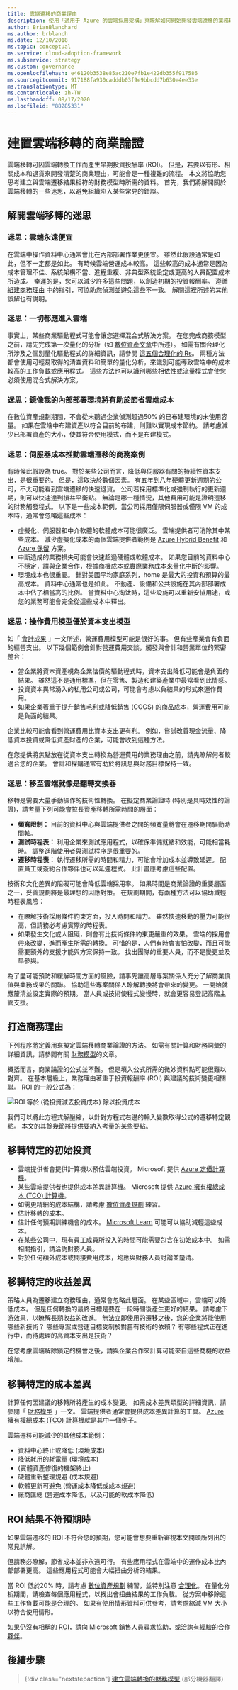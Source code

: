 ```yaml
---
title: 雲端遷移的商業理由
description: 使用「適用于 Azure 的雲端採用架構」來瞭解如何開始開發雲端遷移的業務理由。
author: BrianBlanchard
ms.author: brblanch
ms.date: 12/10/2018
ms.topic: conceptual
ms.service: cloud-adoption-framework
ms.subservice: strategy
ms.custom: governance
ms.openlocfilehash: e46120b3538e85ac210e7fb1e422db355f917586
ms.sourcegitcommit: 917188fa930cadddb03f9e9bbcdd7b630e4ee33e
ms.translationtype: MT
ms.contentlocale: zh-TW
ms.lasthandoff: 08/17/2020
ms.locfileid: "88285331"
---
```

# <a name="build-a-business-justification-for-cloud-migration"></a>建置雲端移轉的商業論證

雲端移轉可因雲端轉換工作而產生早期投資投酬率 (ROI)。 但是，若要以有形、相關成本和退貨來開發清楚的商業理由，可能會是一種複雜的流程。 本文將協助您思考建立與雲端遷移結果相符的財務模型時所需的資料。 首先，我們將解開關於雲端移轉的一些迷思，以避免組織陷入某些常見的錯誤。

## <a name="dispelling-cloud-migration-myths"></a>解開雲端移轉的迷思

### <a name="myth-the-cloud-is-always-cheaper"></a>迷思：雲端永遠便宜

在雲端中操作資料中心通常會比在內部部署作業更便宜。 雖然此假設通常是如此，但不一定都是如此。 有時候雲端營運成本較高。 這些較高的成本通常是因為成本管理不佳、系統架構不當、進程重複、非典型系統設定或更高的人員配置成本所造成。 幸運的是，您可以減少許多這些問題，以創造初期的投資報酬率。 遵循 [組建商務理由](#build-the-business-justification) 中的指引，可協助您偵測並避免這些不一致。 解開這裡所述的其他誤解也有説明。

### <a name="myth-everything-should-go-into-the-cloud"></a>迷思：一切都應進入雲端

事實上，某些商業驅動程式可能會讓您選擇混合式解決方案。 在您完成商務模型之前，請先完成第一次量化的分析（如 [數位資產文章](../digital-estate/5-rs-of-rationalization.md)中所述）。 如需有關合理化所涉及之個別量化驅動程式的詳細資訊，請參閱 [這五個合理化的 Rs](../digital-estate/5-rs-of-rationalization.md)。 兩種方法都會使用可輕易取得的清查資料和簡單的量化分析，來識別可能導致雲端中的成本較高的工作負載或應用程式。 這些方法也可以識別哪些相依性或流量模式會使您必須使用混合式解決方案。

### <a name="myth-mirroring-my-on-premises-environment-will-help-me-save-money-in-the-cloud"></a>迷思：鏡像我的內部部署環境將有助於節省雲端成本

在數位資產規劃期間，不會從未聽過企業偵測超過50% 的已布建環境的未使用容量。 如果在雲端中布建資產以符合目前的布建，則難以實現成本節約。 請考慮減少已部署資產的大小，使其符合使用模式，而不是布建模式。

### <a name="myth-server-costs-drive-business-cases-for-cloud-migration"></a>迷思：伺服器成本推動雲端遷移的商務案例

有時候此假設為 true。 對於某些公司而言，降低與伺服器有關的持續性資本支出，是很重要的。 但是，這取決於數個因素。 有五年到八年硬體更新週期的公司，不太可能看到雲端遷移的快速退貨。 公司若採用標準化或強制執行的更新週期，則可以快速達到損益平衡點。 無論是哪一種情況，其他費用可能是證明遷移的財務觸發程式。 以下是一些成本範例，當公司採用僅限伺服器或僅限 VM 的成本時，通常會忽略這些成本：

- 虛擬化、伺服器和中介軟體的軟體成本可能很廣泛。 雲端提供者可消除其中某些成本。 減少虛擬化成本的兩個雲端提供者範例是 [Azure Hybrid Benefit](https://azure.microsoft.com/pricing/hybrid-benefit/#services) 和 [Azure 保留](https://azure.microsoft.com/reservations) 方案。
- 中斷造成的業務損失可能會快速超過硬體或軟體成本。 如果您目前的資料中心不穩定，請與企業合作，根據商機成本或實際業務成本來量化中斷的影響。
- 環境成本也很重要。 針對美國平均家庭系列，home 是最大的投資和預算的最高成本。 資料中心通常也是如此。 不動產、設備和公共設施在其內部部署成本中佔了相當高的比例。 當資料中心淘汰時，這些設施可以重新安排用途，或您的業務可能會完全從這些成本中釋出。

### <a name="myth-an-operating-expense-model-is-better-than-a-capital-expense-model"></a>迷思：操作費用模型優於資本支出模型

如「 [會計成果](./business-outcomes/fiscal-outcomes.md) 」一文所述，營運費用模型可能是很好的事。 但有些產業會有負面的經營支出。 以下幾個範例會針對營運費用交談，觸發與會計和營業單位的緊密整合：

- 當企業將資本資產視為企業估價的驅動程式時，資本支出降低可能會是負面的結果。 雖然這不是通用標準，但在零售、製造和建築產業中最常看到此情感。
- 投資資本異常湧入的私用公司或公司，可能會考慮以負結果的形式來運作費用。
- 如果企業著重于提升銷售毛利或降低銷售 (COGS) 的商品成本，營運費用可能是負面的結果。

企業比較可能會看到營運費用比資本支出更有利。 例如，嘗試改善現金流量、降低資本投資或降低資產財產的企業，可能會收到這種方法。

在您提供將焦點放在從資本支出轉換為營運費用的業務理由之前，請先瞭解何者較適合您的企業。 會計和採購通常有助於將訊息與財務目標保持一致。

### <a name="myth-moving-to-the-cloud-is-like-flipping-a-switch"></a>迷思：移至雲端就像是翻轉交換器

移轉是需要大量手動操作的技術性轉換。 在擬定商業論證時 (特別是具時效性的論證)，請考量下列可能會拉長資產移轉所需時間的層面：

- **頻寬限制：** 目前的資料中心與雲端提供者之間的頻寬量將會在遷移期間驅動時間軸。
- **測試時程表：** 利用企業來測試應用程式，以確保準備就緒和效能，可能相當耗時。 調整進階使用者與測試程序是很重要的。
- **遷移時程表：** 執行遷移所需的時間和精力，可能會增加成本並導致延遲。 配置員工或簽約合作夥伴也可以延遲程式。 此計畫應考慮這些配置。

技術和文化差異的阻礙可能會降低雲端採用率。 如果時間是商業論證的重要層面之一，妥善規劃將是最理想的因應對策。 在規劃期間，有兩種方法可以協助減輕時程表風險：

- 在瞭解技術採用條件約束方面，投入時間和精力。 雖然快速移動的壓力可能很高，但請務必考慮實際的時程表。
- 如果發生文化或人阻礙，則會有比技術條件約束更嚴重的效果。 雲端的採用會帶來改變，進而產生所需的轉換。 可惜的是，人們有時會害怕改變，而且可能需要額外的支援才能與方案保持一致。 找出團隊的重要人員，而不是變更並及早參與。

為了盡可能預防和緩解時間方面的風險，請事先讓高層專案關係人充分了解商業價值與業務成果的關聯。 協助這些專案關係人瞭解轉換將會帶來的變更。 一開始就應釐清並設定實際的預期。 當人員或技術使程式變慢時，就會更容易登記高階主管支援。

## <a name="build-the-business-justification"></a>打造商務理由

下列程序將定義用來擬定雲端移轉商業論證的方法。 如需有關計算和財務詞彙的詳細資訊，請參閱有關 [財務模型](./financial-models.md)的文章。

概括而言，商業論證的公式並不難。 但是填入公式所需的微妙資料點可能很難以對齊。 在基本層級上，業務理由著重于投資報酬率 (ROI) 與建議的技術變更相關聯。 ROI 的一般公式為：

![ROI 等於 (從投資減去投資成本) 除以投資成本](../_images/strategy/formula-roi.png)

我們可以將此方程式解壓縮，以針對方程式右邊的輸入變數取得公式的遷移特定觀點。 本文的其餘幾節將提供要納入考量的某些要點。

## <a name="migration-specific-initial-investment"></a>移轉特定的初始投資

- 雲端提供者會提供計算機以預估雲端投資。 Microsoft 提供 [Azure 定價計算機](https://azure.microsoft.com/pricing/calculator)。
- 某些雲端提供者也提供成本差異計算機。 Microsoft 提供 [Azure 擁有權總成本 (TCO) 計算機](https://azure.microsoft.com/pricing/tco/calculator)。
- 如需更精細的成本結構，請考慮 [數位資產規劃](../digital-estate/index.md) 練習。
- 估計移轉的成本。
- 估計任何預期訓練機會的成本。 [Microsoft Learn](/learn) 可能可以協助減輕這些成本。
- 在某些公司中，現有員工成員所投入的時間可能需要包含在初始成本中。 如需相關指引，請洽詢財務人員。
- 對於任何額外成本或間接費用成本，均應與財務人員討論並釐清。

## <a name="migration-specific-revenue-deltas"></a>移轉特定的收益差異

策略人員為遷移建立商務理由，通常會忽略此層面。 在某些區域中，雲端可以降低成本。 但是任何轉換的最終目標是要在一段時間後產生更好的結果。 請考慮下游效果，以瞭解長期收益的改進。 無法立即使用的遷移之後，您的企業將能使用哪些新技術？ 哪些專案或營運目標受制於對舊有技術的依賴？ 有哪些程式正在進行中，而待處理的高資本支出是技術？

在您考慮雲端解除鎖定的機會之後，請與企業合作來計算可能來自這些商機的收益增加。

## <a name="migration-specific-cost-deltas"></a>移轉特定的成本差異

計算任何因建議的移轉所將產生的成本變更。 如需成本差異類型的詳細資訊，請參閱「 [財務模型](./financial-models.md) 」一文。 雲端提供者通常會提供成本差異計算的工具。 [Azure 擁有權總成本 (TCO) 計算機](https://azure.microsoft.com/pricing/tco/calculator)就是其中一個例子。

雲端遷移可能減少的其他成本範例：

- 資料中心終止或降低 (環境成本) 
- 降低耗用的耗電量 (環境成本) 
-  (實體資產修復的機架終止) 
- 硬體重新整理規避 (成本規避) 
- 軟體更新可避免 (營運成本降低或成本規避) 
- 廠商匯總 (營運成本降低，以及可能的軟成本降低) 

## <a name="when-roi-results-are-surprising"></a>ROI 結果不符預期時

如果雲端遷移的 ROI 不符合您的預期，您可能會想要重新審視本文開頭所列出的常見誤解。

但請務必瞭解，節省成本並非永遠可行。 有些應用程式在雲端中的運作成本比內部部署更高。 這些應用程式可能會大幅扭曲分析的結果。

當 ROI 低於20% 時，請考慮 [數位資產規劃](../digital-estate/index.md) 練習，並特別注意 [合理化](../digital-estate/rationalize.md)。 在量化分析期間，請檢查每個應用程式，以找出會扭曲結果的工作負載。 從方案中移除這些工作負載可能是合理的。 如果有使用情形資料可供參考，請考慮縮減 VM 大小以符合使用情形。

如果仍沒有相稱的 ROI，請向 Microsoft 銷售人員尋求協助，或[洽詢有經驗的合作夥伴](https://azure.microsoft.com/migration/support)。

## <a name="next-steps"></a>後續步驟

> [!div class="nextstepaction"]
> [建立雲端轉換的財務模型](./financial-models.md) \(部分機器翻譯\)